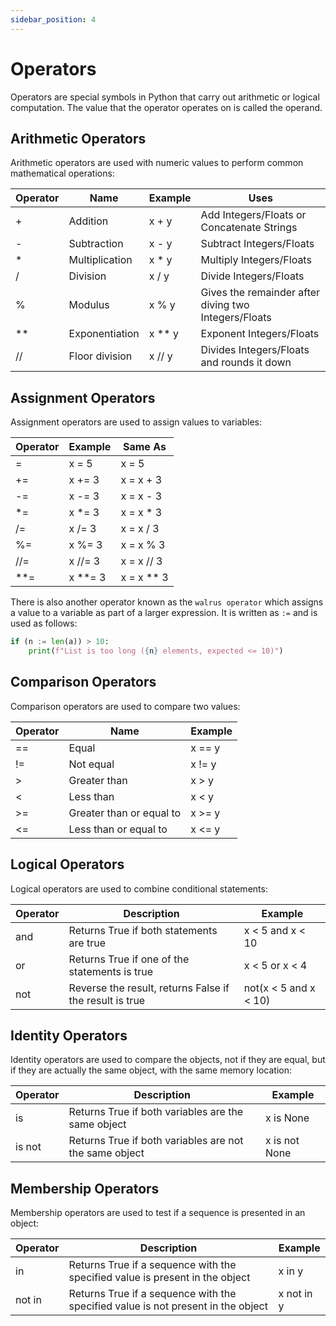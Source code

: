 ```yaml
---
sidebar_position: 4
---
```


# Operators


Operators are special symbols in Python that carry out arithmetic or logical computation. The value that the operator operates on is called the operand.

## Arithmetic Operators

Arithmetic operators are used with numeric values to perform common mathematical operations:

| Operator | Name           | Example | Uses                                                 |
|----------|----------------|---------|------------------------------------------------------|
| +        | Addition       | x + y   | Add Integers/Floats or Concatenate Strings           | 
| -        | Subtraction    | x - y   | Subtract Integers/Floats                             | 
| *        | Multiplication | x * y   | Multiply Integers/Floats                             |
| /        | Division       | x / y   | Divide Integers/Floats                               |
| %        | Modulus        | x % y   | Gives the remainder after diving two Integers/Floats |
| **       | Exponentiation | x ** y  | Exponent Integers/Floats                             |
| //       | Floor division | x // y  | Divides Integers/Floats and rounds it down           |


## Assignment Operators

Assignment operators are used to assign values to variables:

| Operator | Example | Same As    |
|----------|---------|------------|
| =        | x = 5   | x = 5      |
| +=       | x += 3  | x = x + 3  |
| -=       | x -= 3  | x = x - 3  |
| *=       | x *= 3  | x = x * 3  |
| /=       | x /= 3  | x = x / 3  |
| %=       | x %= 3  | x = x % 3  |
| //=      | x //= 3 | x = x // 3 |
| **=      | x **= 3 | x = x ** 3 |

There is also another operator known as the `walrus operator` which assigns a value to a variable as part of a larger expression. It is written as `:=` and is used as follows:

```python
if (n := len(a)) > 10:
    print(f"List is too long ({n} elements, expected <= 10)")
```

## Comparison Operators

Comparison operators are used to compare two values:

| Operator | Name                     | Example |
|----------|--------------------------|---------|
| ==       | Equal                    | x == y  |
| !=       | Not equal                | x != y  |
| >        | Greater than             | x > y   |
| <        | Less than                | x < y   |
| >=       | Greater than or equal to | x >= y  |
| <=       | Less than or equal to    | x <= y  |

## Logical Operators

Logical operators are used to combine conditional statements:

| Operator | Description                                             | Example               |
|----------|---------------------------------------------------------|-----------------------|
| and      | Returns True if both statements are true                | x < 5 and  x < 10     |
| or       | Returns True if one of the statements is true           | x < 5 or x < 4        |
| not      | Reverse the result, returns False if the result is true | not(x < 5 and x < 10) |


## Identity Operators

Identity operators are used to compare the objects, not if they are equal, but if they are actually the same object, with the same memory location:

| Operator | Description                                            | Example       |
|----------|--------------------------------------------------------|---------------|
| is       | Returns True if both variables are the same object     | x is None     |
| is not   | Returns True if both variables are not the same object | x is not None |

## Membership Operators

Membership operators are used to test if a sequence is presented in an object:

| Operator | Description                                                                      | Example    |
|----------|----------------------------------------------------------------------------------|------------|
| in       | Returns True if a sequence with the specified value is present in the object     | x in y     |
| not in   | Returns True if a sequence with the specified value is not present in the object | x not in y |

